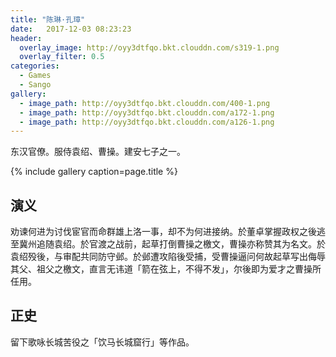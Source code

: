 ```yaml
---
title: "陈琳·孔璋"
date:   2017-12-03 08:23:23
header:
  overlay_image: http://oyy3dtfqo.bkt.clouddn.com/s319-1.png
  overlay_filter: 0.5
categories:
  - Games
  - Sango
gallery:
  - image_path: http://oyy3dtfqo.bkt.clouddn.com/400-1.png
  - image_path: http://oyy3dtfqo.bkt.clouddn.com/a172-1.png
  - image_path: http://oyy3dtfqo.bkt.clouddn.com/a126-1.png
---
```


东汉官僚。服侍袁绍、曹操。建安七子之一。

{% include gallery caption=page.title %}

## 演义

劝谏何进为讨伐宦官而命群雄上洛一事，却不为何进接纳。於董卓掌握政权之後逃至冀州追随袁绍。於官渡之战前，起草打倒曹操之檄文，曹操亦称赞其为名文。於袁绍殁後，与审配共同防守邺。於邺遭攻陷後受捕，受曹操逼问何故起草写出侮辱其父、祖父之檄文，直言无讳道「箭在弦上，不得不发」，尔後即为爱才之曹操所任用。

## 正史

留下歌咏长城苦役之「饮马长城窟行」等作品。